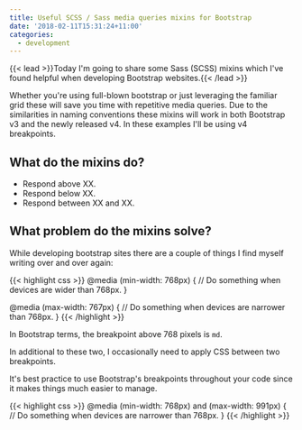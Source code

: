 ```yaml
---
title: Useful SCSS / Sass media queries mixins for Bootstrap
date: '2018-02-11T15:31:24+11:00'
categories:
  - development
---
```

{{< lead >}}Today I'm going to share some Sass (SCSS) mixins which I've found helpful when developing Bootstrap websites.{{< /lead >}}

Whether you're using full-blown bootstrap or just leveraging the familiar grid these will save you time with repetitive media queries. Due to the similarities in naming conventions these mixins will work in both Bootstrap v3 and the newly released v4. In these examples I'll be using v4 breakpoints.

## What do the mixins do?

* Respond above XX.
* Respond below XX.
* Respond between XX and XX.

## What problem do the mixins solve?

While developing bootstrap sites there are a couple of things I find myself writing over and over again:

{{< highlight css >}}
@media (min-width: 768px) {
  // Do something when devices are wider than 768px.
}

@media (max-width: 767px) {
  // Do something when devices are narrower than 768px.
}
{{< /highlight >}}

In Bootstrap terms, the breakpoint above 768 pixels is <code>md</code>.

In additional to these two, I occasionally need to apply CSS between two breakpoints.

It's best practice to use Bootstrap's breakpoints throughout your code since it makes things much easier to manage.

{{< highlight css >}}
@media (min-width: 768px) and (max-width: 991px) {
  // Do something when devices are narrower than 768px.
}
{{< /highlight >}}
